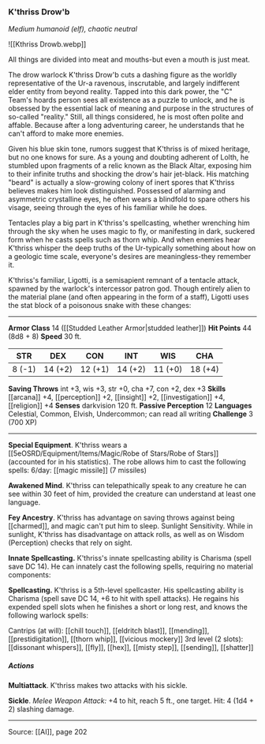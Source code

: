 ### K'thriss Drow'b
_Medium humanoid (elf), chaotic neutral_

![[Kthriss Drowb.webp]]

All things are divided into meat and mouths-but even a mouth is just meat.


The drow warlock K'thriss Drow'b cuts a dashing figure as the worldly representative of the Ur-a ravenous, inscrutable, and largely indifferent elder entity from beyond reality. Tapped into this dark power, the "C" Team's hoards person sees all existence as a puzzle to unlock, and he is obsessed by the essential lack of meaning and purpose in the structures of so-called "reality." Still, all things considered, he is most often polite and affable. Because after a long adventuring career, he understands that he can't afford to make more enemies.

Given his blue skin tone, rumors suggest that K'thriss is of mixed heritage, but no one knows for sure. As a young and doubting adherent of Lolth, he stumbled upon fragments of a relic known as the Black Altar, exposing him to their infinite truths and shocking the drow's hair jet-black. His matching "beard" is actually a slow-growing colony of inert spores that K'thriss believes makes him look distinguished. Possessed of alarming and asymmetric crystalline eyes, he often wears a blindfold to spare others his visage, seeing through the eyes of his familiar while he does.

Tentacles play a big part in K'thriss's spellcasting, whether wrenching him through the sky when he uses magic to fly, or manifesting in dark, suckered form when he casts spells such as thorn whip. And when enemies hear K'thriss whisper the deep truths of the Ur-typically something about how on a geologic time scale, everyone's desires are meaningless-they remember it.

K'thriss's familiar, Ligotti, is a semisapient remnant of a tentacle attack, spawned by the warlock's intercessor patron god. Though entirely alien to the material plane (and often appearing in the form of a staff), Ligotti uses the stat block of a poisonous snake with these changes:








---

**Armor Class** 14 ([[Studded Leather Armor|studded leather]])
**Hit Points** 44 (8d8 + 8)
**Speed** 30 ft.

| STR     | DEX     | CON     | INT     | WIS     | CHA     |
|---------|---------|---------|---------|---------|---------|
| 8 (-1) | 14 (+2) | 12 (+1) | 14 (+2) | 11 (+0) | 18 (+4) |

**Saving Throws** int +3, wis +3, str +0, cha +7, con +2, dex +3
**Skills** [[arcana]] +4, [[perception]] +2, [[insight]] +2, [[investigation]] +4, [[religion]] +4
**Senses** darkvision 120 ft.
**Passive Perception** 12
**Languages** Celestial, Common, Elvish, Undercommon; can read all writing
**Challenge** 3 (700 XP)

---

**Special Equipment**. K'thriss wears a [[5eOSRD/Equipment/Items/Magic/Robe of Stars/Robe of Stars]] (accounted for in his statistics). The robe allows him to cast the following spells: 6/day: [[magic missile]] (7 missiles)

**Awakened Mind**. K'thriss can telepathically speak to any creature he can see within 30 feet of him, provided the creature can understand at least one language.

**Fey Ancestry**. K'thriss has advantage on saving throws against being [[charmed]], and magic can't put him to sleep. Sunlight Sensitivity. While in sunlight, K'thriss has disadvantage on attack rolls, as well as on Wisdom (Perception) checks that rely on sight.

**Innate Spellcasting.** K'thriss's innate spellcasting ability is Charisma (spell save DC 14). He can innately cast the following spells, requiring no material components:

**Spellcasting.** K'thriss is a 5th-level spellcaster. His spellcasting ability is Charisma (spell save DC 14, +6 to hit with spell attacks). He regains his expended spell slots when he finishes a short or long rest, and knows the following warlock spells:

Cantrips (at will): [[chill touch]], [[eldritch blast]], [[mending]], [[prestidigitation]], [[thorn whip]], [[vicious mockery]]
3rd level (2 slots): [[dissonant whispers]], [[fly]], [[hex]], [[misty step]], [[sending]], [[shatter]]

##### Actions
**Multiattack**. K'thriss makes two attacks with his sickle.

**Sickle**. _Melee Weapon Attack:_ +4 to hit, reach 5 ft., one target. Hit: 4 (1d4 + 2) slashing damage.


---

Source: [[AI]], page 202